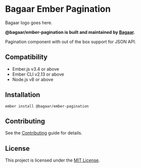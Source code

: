 # Bagaar Ember Pagination

Bagaar logo goes here.

**@bagaar/ember-pagination is built and maintained by [Bagaar](http://bagaar.be).**

Pagination component with out of the box support for JSON API.

## Compatibility

* Ember.js v3.4 or above
* Ember CLI v2.13 or above
* Node.js v8 or above

## Installation

```shell
ember install @bagaar/ember-pagination
```

## Contributing

See the [Contributing](CONTRIBUTING.md) guide for details.


## License

This project is licensed under the [MIT License](./LICENSE.md).
